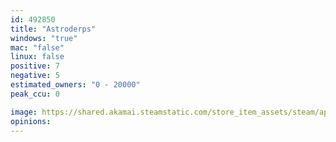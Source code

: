 ```yaml
---
id: 492850
title: "Astroderps"
windows: "true"
mac: "false"
linux: false
positive: 7
negative: 5
estimated_owners: "0 - 20000"
peak_ccu: 0

image: https://shared.akamai.steamstatic.com/store_item_assets/steam/apps/492850/header.jpg?t=1654042363
opinions:
---
```

